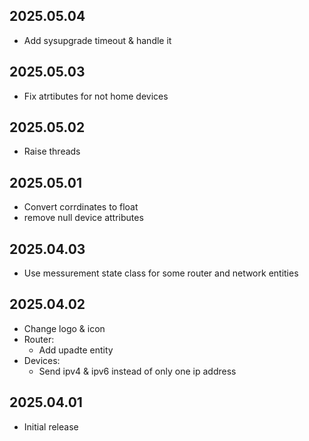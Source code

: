 <!-- https://developers.home-assistant.io/docs/add-ons/presentation#keeping-a-changelog -->

## 2025.05.04

- Add sysupgrade timeout & handle it

## 2025.05.03

- Fix atrtibutes for not home devices

## 2025.05.02

- Raise threads

## 2025.05.01

- Convert corrdinates to float
- remove null device attributes

## 2025.04.03

- Use messurement state class for some router and network entities

## 2025.04.02

- Change logo & icon
- Router:
  - Add upadte entity
- Devices:
  - Send ipv4 & ipv6 instead of only one ip address 

## 2025.04.01

- Initial release
